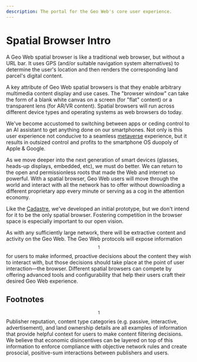 ```yaml
---
description: The portal for the Geo Web's core user experience.
---
```


# Spatial Browser Intro

A Geo Web spatial browser is like a traditional web browser, but without a URL bar. It uses GPS \(and/or suitable navigation system alternatives\) to determine the user's location and then renders the corresponding land parcel's digital content.

A key attribute of Geo Web spatial browsers is that they enable arbitrary multimedia content display and use cases. The "browser window" can take the form of a blank white canvas on a screen \(for "flat" content\) or a transparent lens \(for AR/VR content\). Spatial browsers will run across different device types and operating systems as web browsers do today.

We've become accustomed to switching between apps or ceding control to an AI assistant to get anything done on our smartphones. Not only is this user experience not conducive to a seamless [metaverse](../introduction/what-is-an-ar-metaverse.md) experience, but it results in outsized control and profits to the smartphone OS duopoly of Apple & Google.

As we move deeper into the next generation of smart devices \(glasses, heads-up displays, embedded, etc\), we must do better. We can return to the open and permissionless roots that made the Web and internet so powerful. With a spatial browser, Geo Web users will move through the world and interact with all the network has to offer without downloading a different proprietary app every minute or serving as a cog in the attention economy.

Like the [Cadastre](cadastre-intro.md), we've developed an initial prototype, but we don't intend for it to be the only spatial browser. Fostering competition in the browser space is especially important to our open vision.

As with any sufficiently large network, there will be extractive content and activity on the Geo Web. The Geo Web protocols will expose information$$^1$$ for users to make informed, proactive decisions about the content they wish to interact with, but those decisions should take place at the point of user interaction—the browser. Different spatial browsers can compete by offering advanced tools and configurability that help their users craft their desired Geo Web experience.

## Footnotes

$$^1$$ Publisher reputation, content type categories \(e.g. passive, interactive, advertisement\), and land ownership details are all examples of information that provide helpful context for users to make content filtering decisions. We believe that economic disincentives can be layered on top of this information to enforce compliance with objective network rules and create prosocial, positive-sum interactions between publishers and users.

